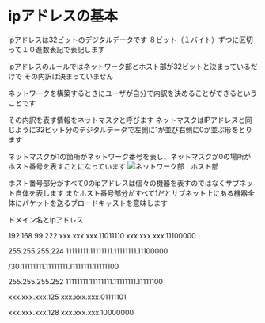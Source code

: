 # ipアドレスの基本

ipアドレスは32ビットのデジタルデータです
８ビット（１バイト）ずつに区切って１０進数表記で表記します

ipアドレスのルールではネットワーク部とホスト部が32ビットと決まっているだけで
その内訳は決まっていません

ネットワークを構築するときにユーザが自分で内訳を決めることができるということです

その内訳を表す情報をネットマスクと呼びます
ネットマスクはIPアドレスと同じように32ビット分のデジタルデータで左側に1が並び右側に0が並ぶ形をとります

ネットマスクが1の箇所がネットワーク番号を表し、ネットマスクが0の場所がホスト番号を表すことになっています
![ネットワーク部　ホスト部](https://cdn-ak.f.st-hatena.com/images/fotolife/i/itstaffing/20191210/20191210125344.jpg)

ホスト番号部分がすべて0のipアドレスは個々の機器を表すのではなくサブネット自体を表します
またホスト番号部分がすべて1だとサブネット上にある機器全体にパケットを送るブロードキャストを意味します

ドメイン名とipアドレス

192.168.99.222
xxx.xxx.xxx.11011110
xxx.xxx.xxx.11100000

255.255.255.224
11111111.11111111.11111111.11100000

/30
11111111.11111111.11111111.11111100

255.255.255.252
11111111.11111111.11111111.11111100

xxx.xxx.xxx.125
xxx.xxx.xxx.01111101

xxx.xxx.xxx.128
xxx.xxx.xxx.10000000
